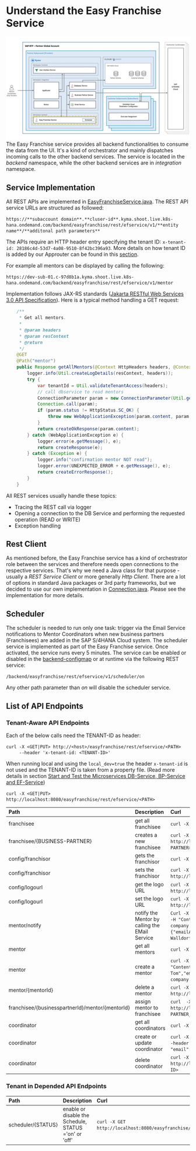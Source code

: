 # Understand the Easy Franchise Service

![](../../images/kyma-diagrams-focus-components/Slide8.jpeg) 
The Easy Franchise service provides all backend functionalities to consume the data from the UI. It's a kind of orchestrator and mainly dispatches incoming calls to the other backend services. The service is located in the *backend* namespace, while the other backend services are in *integration* namespace.

## Service Implementation
All REST APIs are implemented in [EasyFranchiseService.java](/code/backend/ef-service/src/main/java/dev/kyma/samples/easyfranchise/EFService.java). The REST API service URLs are structured as followed:
```
https://**subaccount domain**.**cluser-id**.kyma.shoot.live.k8s-hana.ondemand.com/backend/easyfranchise/rest/efservice/v1/**entity name**/**additonal path parameters**
```

The APIs require an HTTP header entry specifying the tenant ID: ``x-tenant-id: 28186c4d-53d7-4a08-9510-8f42bc396a93``. More details on how tenant ID is added by our Approuter can be found in this [section](/documentation/explore/approuter/README.md#extend-approuter-by-injecting-custom-middleware).

For example all mentors can be displayed by calling the following:
```
https://dev-sub-01.c-97d8b1a.kyma.shoot.live.k8s-hana.ondemand.com/backend/easyfranchise/rest/efservice/v1/mentor
```

Implementation follows JAX-RS standards ([Jakarta RESTful Web Services 3.0 API Specification](https://jakarta.ee/specifications/restful-ws/3.0/apidocs/)). Here is a typical method handling a GET request:

```java
    /**
     * Get all mentors.
     * 
     * @param headers
     * @param resContext
     * @return
     */
    @GET
    @Path("mentor")
    public Response getAllMentors(@Context HttpHeaders headers, @Context ContainerRequestContext resContext) {
        logger.info(Util.createLogDetails(resContext, headers));
        try {
            var tenantId = Util.validateTenantAccess(headers);
            // call dbservice to read mentors
            ConnectionParameter param = new ConnectionParameter(Util.getDBServiceUrl(tenantId) + "mentor").setAcceptJsonHeader();
            Connection.call(param);
            if (param.status != HttpStatus.SC_OK) {
                throw new WebApplicationException(param.content, param.status);
            }
            return createOkResponse(param.content);
        } catch (WebApplicationException e) {
            logger.error(e.getMessage(), e);
            return createResponse(e);
        } catch (Exception e) {
            logger.info("confirmation mentor NOT read");
            logger.error(UNEXPECTED_ERROR + e.getMessage(), e);
            return createErrorResponse();
        }
    }
```

All REST services usually handle these topics:
* Tracing the REST call via logger
* Opening a connection to the DB Service and performing the requested operation (READ or WRITE)
* Exception handling

## Rest Client
As mentioned before, the Easy Franchise service has a kind of orchestrator role between the services and therefore needs open connections to the respective services. That's why we need a Java class for that purpose - usually a *REST Service Client* or more generally *Http Client*. There are a lot of options in standard Java packages or 3rd party frameworks, but we decided to use our own implementation in [Connection.java](/code/backend/shared-code/src/main/java/dev/kyma/samples/easyfranchise/communication/Connection.java). Please see the implementation for more details.

## Scheduler
The scheduler is needed to run only one task: trigger via the Email Service notifications to Mentor Coordinators when new business partners (Franchisees) are added in the SAP S/4HANA Cloud system.
The scheduler service is implemented as part of the Easy Franchise service. Once activated, the service runs every 5 minutes. The service can be enabled or disabled in the [backend-configmap](/code/backend/config/backend-configmap.yaml) or at runtime via the following REST service:
```
/backend/easyfranchise/rest/efservice/v1/scheduler/on
```
Any other path parameter than *on* will disable the scheduler service.


## List of API Endpoints



### Tenant-Aware API Endpoints

Each of the below calls need the TENANT-ID as header:

```
curl -X <GET|PUT> http://<host>/easyfranchise/rest/efservice/<PATH>
     --header 'x-tenant-id: <TENANT-ID>'
```

When running local and using the `local_dev=true` the header `x-tenant-id` is not used and the TENANT-ID is taken from a property file. 
(Read more details in section [Start and Test the Microservices DB-Service, BP-Service and EF-Service](/documentation/prepare/test-app-locally/README.md))
```
curl -X <GET|PUT> http://localhost:8080/easyfranchise/rest/efservice/<PATH>
```


| Path                         | Description                    | Curl                                                                                                                                                                                            |
|:-----------------------------|:-------------------------------|:------------------------------------------------------------------------------------------------------------------------------------------------------------------------------------------------|
| franchisee                   | get all franchisee             | ``curl -X GET http://localhost:8080/easyfranchise/rest/efservice/v1/franchisee``|             
| franchisee/{BUSINESS-PARTNER}| creates a new franchisee       | ``curl -X PUT http://localhost:8080/easyfranchise/rest/efservice/v1/franchisee/<BUSINESS-PARTNER>``|
| config/franchisor            | gets the franchisor            | ``curl -X GET http://localhost:8080/easyfranchise/rest/efservice/v1/franchisor``|
| config/franchisor            | sets the franchisor            | ``curl -X PUT -d "city-scooter-local" http://localhost:8080/easyfranchise/rest/efservice/v1/config/franchisor``|
| config/logourl               | get the logo URL               | ``curl -X GET http://localhost:8080/easyfranchise/rest/efservice/v1/config/logourl``|
| config/logourl               | set the logo URL               | ``curl -X PUT -d "https://mycopany.com/logo.png" http://localhost:8080/easyfranchise/rest/efservice/v1/config/logourl`` |
| mentor/notify                | notify the Mentor by calling the EMail Service| ``Curl -X PUT http://localhost:8080/easyfranchise/rest/efservice/v1/mentor/notify -H "Content-Type: application/json" -d '{"mentor":{"email":"tom.miller@millers-company.com","name":"Tom Miller"},"franchise":{"emailAddress":"peter.maier@cityscooter.de","fullName":"City Scooter - Walldorf"}}'``|
| mentor                       | get all mentors                | ``curl -X GET http://localhost:8080/easyfranchise/rest/efservice/v1/mentor``|
| mentor                       | create a mentor                | ``curl -X PUT http://localhost:8080/easyfranchise/rest/efservice/v1/mentor -H "Content-Type: application/json" -d '{"name":"Miller Tom","email":"tom.miller@millers-company.com","phone":"0815123456","experience":"beginner","capacity":"4"}'``|
| mentor/{mentorId}            | delete a mentor                | ``curl -X DELETE http://localhost:8080/easyfranchise/rest/efservice/v1/mentor/<MENTOR-ID>``|
| franchisee/{businesspartnerId}/mentor/{mentorId} | assign mentor to franchisee | ``curl  -X PUT http://localhost:8080/easyfranchise/rest/efservice/v1/franchise/<BUSSINES-PARTNER_ID}/mentor/<MENTOR-ID>``|
| coordinator                  | get all coordinators           | ``curl -X GET http://localhost:8080/easyfranchise/rest/efservice/v1/coordinator``|
| coordinator                  | create or update coordinator   | ``curl -X PUT http://localhost:8080/easyfranchise/rest/efservice/v1/coordinator --header 'Content-Type: application/json' --data-raw '{"name": "John Smith", "email": "john.smith@cityccooter.com}'``|
| coordinator                  | delete coordinator             | ``curl -X DELETE http://localhost:8080/easyfranchise/rest/efservice/v1/coordinator/<COORDINATOR-ID>``|



### Tenant in Depended API Endpoints

| Path                         | Description                                           | Curl                                                                           |
|:-----------------------------|:------------------------------------------------------|:-------------------------------------------------------------------------------|
| scheduler/{STATUS} | enable or disable the Schedule, STATUS ='on' or 'off' | ``curl -X GET http://localhost:8080/easyfranchise/rest/efservice/v1/scheduler/<STATUS>`` |






